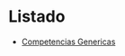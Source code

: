 # Listado
- [Competencias Genericas](https://github.com/AdrianFranco299/FMAT/blob/46e8504ac007616d3729d18d36f4c77e86d393ef/competencias/competenciasgenericas)
